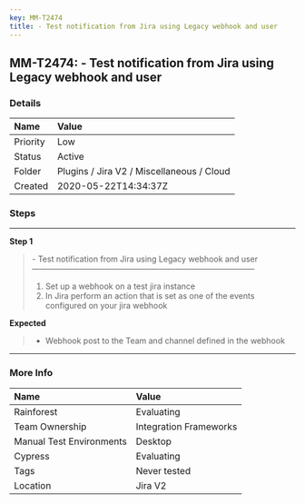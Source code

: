 ```yaml
---
key: MM-T2474
title: - Test notification from Jira using Legacy webhook and user
---
```


## MM-T2474: - Test notification from Jira using Legacy webhook and user

### Details

| Name     | Value                                     |
| :------- | :---------------------------------------- |
| Priority | Low                                       |
| Status   | Active                                    |
| Folder   | Plugins / Jira V2 / Miscellaneous / Cloud |
| Created  | 2020-05-22T14:34:37Z                      |

### Steps

<hr/>

**Step 1**

> <article>- Test notification from Jira using Legacy webhook and user<br>————————————————————————————<ol><li>Set up a webhook on a test jira instance</li><li>In Jira perform an action that is set as one of the events configured on your jira webhook</li></ol></article>

**Expected**

> <article><ul><li>Webhook post to the Team and channel defined in the webhook</li></ul></article>

<hr/>

### More Info

| Name                     | Value                  |
| :----------------------- | :--------------------- |
| Rainforest               | Evaluating             |
| Team Ownership           | Integration Frameworks |
| Manual Test Environments | Desktop                |
| Cypress                  | Evaluating             |
| Tags                     | Never tested           |
| Location                 | Jira V2                |
